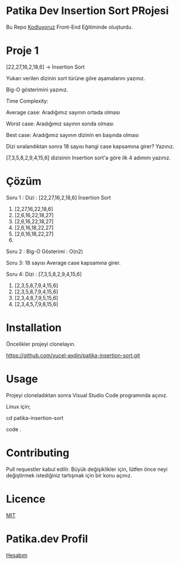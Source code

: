 
# Patika Dev Insertion Sort PRojesi

  

Bu Repo [Kodluyoruz](https://www.kodluyoruz.org/) Front-End Eğitiminde oluşturdu.

  

# Proje 1

  

[22,27,16,2,18,6] -> İnsertion Sort

Yukarı verilen dizinin sort türüne göre aşamalarını yazınız.

Big-O gösterimini yazınız.

Time Complexity:

Average case: Aradığımız sayının ortada olması

Worst case: Aradığımız sayının sonda olması

Best case: Aradığımız sayının dizinin en başında olması

Dizi sıralandıktan sonra 18 sayısı hangi case kapsamına girer? Yazınız.

[7,3,5,8,2,9,4,15,6] dizisinin Insertion sort'a göre ilk 4 adımını yazınız.

  

# Çözüm
Soru 1 :
Dizi : [22,27,16,2,18,6] İnsertion Sort
 1. [2,27,16,22,18,6]
 2. [2,6,16,22,18,27]
 3. [2,6,16,22,18,27]
 4. [2,6,16,18,22,27]
 5. [2,6,16,18,22,27]
 6. 
Soru 2 :
Big-O Gösterimi : O(n2)

Soru 3:
18 sayısı Average case kapsamına girer.

Soru 4: 
Dizi : [7,3,5,8,2,9,4,15,6] 

 1. [2,3,5,8,7,9,4,15,6]
 2. [2,3,5,8,7,9,4,15,6]
 3. [2,3,4,8,7,9,5,15,6]
 4. [2,3,4,5,7,9,8,15,6]

# Installation

  

Öncelikler projeyi clonelayın.

  

https://github.com/yucel-aydin/patika-insertion-sort.git

  

# Usage

Projeyi cloneladıktan sonra Visual Studio Code programında açınız.

  

Linux için;

  

cd patika-insertion-sort

code .

  
  

# Contributing

Pull requestler kabul edilir. Büyük değişiklikler için, lütfen önce neyi değiştirmek istediğiniz tartışmak için bir konu açınız.

# Licence

[MIT](https://choosealicense.com/licenses/mit/)

  

# Patika.dev Profil

[Hesabım](https://app.patika.dev/yck)